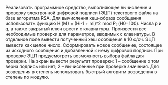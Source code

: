 Реализовать программное средство, выполняющее вычисление и проверку электронной цифровой подписи (ЭЦП) текстового файла на базе алгоритма RSA. Для вычисления хеш-образа сообщения использовать функцию Hi(M) = (Hi-1 + mi)^2 mod P; (Н0=100). Числа p и q, а также закрытый ключ ввести с клавиатуры. Произвести все необходимые проверки для параметров, вводимых с клавиатуры. В отдельное поле вывести полученный хеш сообщения в 10 с/cч. ЭЦП вывести как целое число. Сформировать новое сообщение, состоящее из исходного сообщения и добавленной к нему цифровой подписи. При проверке ЭЦП предусмотреть возможность выбора файла для проверки. На экран вывести результат проверки: 1 – сообщение о том верна подпись или нет; 2 – вычисленные при проверке значения. Для возведения в степень использовать быстрый алгоритм возведения в степень по модулю.
